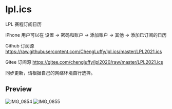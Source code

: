 # lpl.ics
LPL 赛程订阅日历

iPhone 用户可以在 设置 -> 密码和账户 -> 添加账户 -> 其他 -> 添加已订阅的日历

Github 订阅源 https://raw.githubusercontent.com/ChengLuffy/lpl.ics/master/LPL2021.ics

Gitee 订阅源 https://gitee.com/chengluffy/lpl2020/raw/master/LPL2021.ics

同步更新，请根据自己的网络环境自行选择。

Preview
---

![IMG_0854](https://user-images.githubusercontent.com/15682381/85242547-e7b62700-b471-11ea-9d3b-fbeb27e733ff.PNG)
![IMG_0855](https://user-images.githubusercontent.com/15682381/85242553-ea188100-b471-11ea-9d15-2bea61354a8f.PNG)
